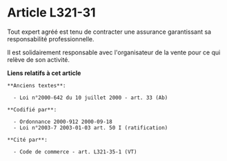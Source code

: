 # Article L321-31

Tout expert agréé est tenu de contracter une assurance garantissant sa responsabilité professionnelle.

Il est solidairement responsable avec l'organisateur de la vente pour ce qui relève de son activité.

**Liens relatifs à cet article**

	**Anciens textes**:

	  - Loi n°2000-642 du 10 juillet 2000 - art. 33 (Ab)

	**Codifié par**:

	  - Ordonnance 2000-912 2000-09-18
	  - Loi n°2003-7 2003-01-03 art. 50 I (ratification)

	**Cité par**:

	  - Code de commerce - art. L321-35-1 (VT)
